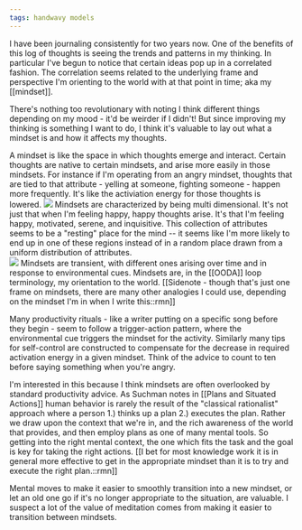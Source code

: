 ```yaml
---
tags: handwavy models
---
```

I have been journaling consistently for two years now. One of the benefits of this log of thoughts is seeing the trends and patterns in my thinking. In particular I've begun to notice that certain ideas pop up in a correlated fashion. The correlation seems related to the underlying frame and perspective I'm orienting to the world with at that point in time; aka my [[mindset]].

There's nothing too revolutionary with noting I think different things depending on my mood - it'd be weirder if I didn't! But since improving my thinking is something I want to do, I think it's valuable to lay out what a mindset is and how it affects my thoughts. 

A mindset is like the space in which thoughts emerge and interact. Certain thoughts are native to certain mindsets, and arise more easily in those mindsets. For instance if I'm operating from an angry mindset, thoughts that are tied to that attribute - yelling at someone, fighting someone - happen more frequently. It's like the activiation energy for those thoughts is lowered.
![](https://firebasestorage.googleapis.com/v0/b/firescript-577a2.appspot.com/o/imgs%2Fapp%2Fben%2FlRWcrD3xO1.png?alt=media&token=537b5d29-7b35-47b1-ac26-42c2705c5667)
Mindsets are characterized by being multi dimensional. It's not just that when I'm feeling happy, happy thoughts arise. It's that I'm feeling happy, motivated, serene, and inquisitive. This collection of attributes seems to be a "resting" place for the mind -- it seems like I'm more likely to end up in one of these regions instead of in a random place drawn from a uniform distribution of attributes.  
![](https://firebasestorage.googleapis.com/v0/b/firescript-577a2.appspot.com/o/imgs%2Fapp%2Fben%2FRl11CQJ8U-.png?alt=media&token=9a0843d0-e90f-4ffe-95a2-bebec783d298)
Mindsets are transient, with different ones arising over time and in response to environmental cues. Mindsets are, in the [[OODA]] loop terminology, my orientation to the world.
    [[Sidenote - though that's just one frame on mindsets, there are many other analogies I could use, depending on the mindset I'm in when I write this::rmn]]

Many productivity rituals - like a writer putting on a specific song before they begin - seem to follow a trigger-action pattern, where the environmental cue triggers the mindset for the activity. Similarly many tips for self-control are constructed to compensate for the decrease in required activation energy in a given mindset. Think of the advice to count to ten before saying something when you're angry.

I'm interested in this because I think mindsets are often overlooked by standard productivity advice. As Suchman notes in [[Plans and Situated Actions]] human behavior is rarely the result of the "classical rationalist" approach where a person 1.) thinks up a plan 2.) executes the plan. Rather we draw upon the context that we're in, and the rich awareness of the world that provides, and then employ plans as one of many mental tools. So getting into the right mental context, the one which fits the task and the goal is key for taking the right actions.
    [[I bet for most knowledge work it is in general more effective to get in the appropriate mindset than it is to try and execute the right plan.::rmn]]

Mental moves to make it easier to smoothly transition into a new mindset, or let an old one go if it's no longer appropriate to the situation, are valuable. I suspect a lot of the value of meditation comes from making it easier to transition between mindsets.

